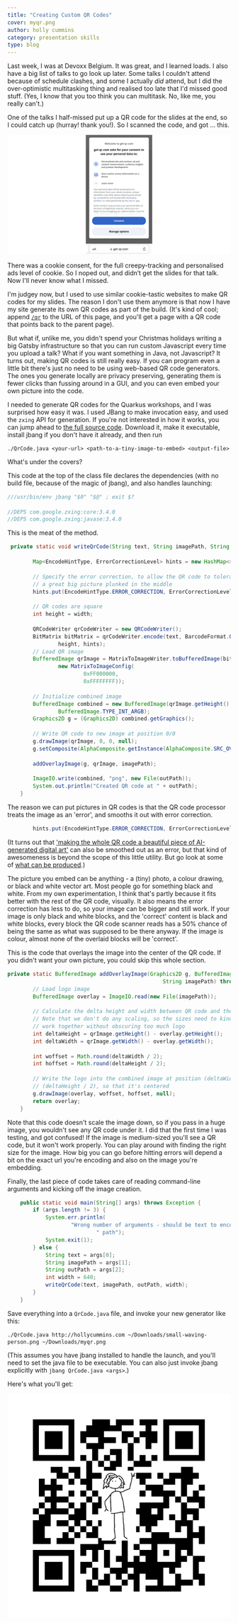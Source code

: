 ```yaml
---
title: "Creating Custom QR Codes"
cover: myqr.png
author: holly cummins
category: presentation skills
type: blog
---
```


Last week, I was at Devoxx Belgium. It was great, and I learned loads. 
I also have a big list of talks to go look up later. 
Some talks I couldn't attend because of schedule clashes, and some I actually _did_
attend, but I did the over-optimistic multitasking thing and realised too late that I'd missed good stuff. 
(Yes, I know that you too think you can multitask. No, like me, you really can't.)

One of the talks I half-missed put up a QR code for the slides at the end, so I could catch up (hurray! thank you!).
So I scanned the code, and got ... this. 

![A page with a cookie notice](cookie-notice.png)

There was a cookie consent, for the full creepy-tracking and personalised ads level of cookie. 
So I noped out, and didn’t get the slides for that talk. Now I'll never know what I missed. 

I'm judgey now, but I used to use similar cookie-tastic websites to make QR codes for my slides. 
 The reason I don't use them anymore is that now I have my site generate 
its own QR codes as part of the build.
(It's kind of cool; append [`/qr`](qr) to the URL of this page, and you'll get a page with a QR code that points back to the parent page).

But what if, unlike me, you didn't spend your Christmas holidays writing a big Gatsby infrastructure so that you can run custom Javascript every time you upload a talk? 
What if you want something in Java, not Javascript? It turns out, making QR codes is still really easy. 
If you can program even a little bit there's just no need to be using web-based QR code generators.
The ones you generate locally are privacy preserving, generating them is fewer clicks than fussing around in a GUI, and you can even embed your own picture into the code.

I needed to generate QR codes for the Quarkus workshops, and I was surprised how easy it was. 
I used JBang to make invocation easy, and used the `zxing` API for generation. 
If you're not interested in how it works, you can jump ahead to [the full source code](QrCode.java). Download it, 
make it executable, install jbang if you don't have it already, and then run

```shell
./QrCode.java <your-url> <path-to-a-tiny-image-to-embed> <output-file>
``` 

What's under the covers?

This code at the top of the class file declares the dependencies (with no build file, because of the magic of jbang), and also handles launching:

```java
///usr/bin/env jbang "$0" "$@" ; exit $?

//DEPS com.google.zxing:core:3.4.0
//DEPS com.google.zxing:javase:3.4.0
```

This is the meat of the method.

```java 
 private static void writeQrCode(String text, String imagePath, String outPath, int width) throws Exception {

        Map<EncodeHintType, ErrorCorrectionLevel> hints = new HashMap<>();

        // Specify the error correction, to allow the QR code to tolerate errors, such as
        // a great big picture plunked in the middle
        hints.put(EncodeHintType.ERROR_CORRECTION, ErrorCorrectionLevel.H);

        // QR codes are square
        int height = width;

        QRCodeWriter qrCodeWriter = new QRCodeWriter();
        BitMatrix bitMatrix = qrCodeWriter.encode(text, BarcodeFormat.QR_CODE, width,
                height, hints);
        // Load QR image
        BufferedImage qrImage = MatrixToImageWriter.toBufferedImage(bitMatrix,
                new MatrixToImageConfig(
                        0xFF000000,
                        0xFFFFFFFF));

        // Initialize combined image
        BufferedImage combined = new BufferedImage(qrImage.getHeight(), qrImage.getWidth(),
                BufferedImage.TYPE_INT_ARGB);
        Graphics2D g = (Graphics2D) combined.getGraphics();

        // Write QR code to new image at position 0/0
        g.drawImage(qrImage, 0, 0, null);
        g.setComposite(AlphaComposite.getInstance(AlphaComposite.SRC_OVER, 1f));

        addOverlayImage(g, qrImage, imagePath);

        ImageIO.write(combined, "png", new File(outPath));
        System.out.println("Created QR code at " + outPath);
    }
```

The reason we can put pictures in QR codes is that the QR code processor treats the image as an 'error', 
and smooths it out with error correction. 

```java 
        hints.put(EncodeHintType.ERROR_CORRECTION, ErrorCorrectionLevel.H);
```

(It turns out that ['making the whole QR code a beautiful piece of AI-generated digital art'](https://gooey.ai/qr-code/?run_id=w6dm6cdc&uid=A62l7GdqwTfTVtL7vKNcfhpo5sI2) can also be smoothed out as an error, 
but that kind of awesomeness is beyond the scope of this little utility. But go look at some of [what can be produced](https://www.creativebloq.com/news/ai-qr-codes).)  

The picture you embed can be anything - a (tiny) photo, a colour drawing, or black and white vector art. 
Most people go for something black and white. 
From my own experimentation, I think that's partly because it fits better with the rest of the QR code, visually. 
It also means the error correction has less to do, so your image can be bigger and still work.
If your image is only black and white blocks, and the 'correct' content is black and white blocks, every block
the QR code scanner reads has a 50% chance of being the same as what was supposed to be there anyway. 
If the image is colour, almost none of the overlaid blocks will be 'correct'. 

This is the code that overlays the image into the center of the QR code. 
If you didn't want your own picture, you could skip this whole section.


```java 
private static BufferedImage addOverlayImage(Graphics2D g, BufferedImage qrImage,
                                                 String imagePath) throws IOException {
        // Load logo image
        BufferedImage overlay = ImageIO.read(new File(imagePath));

        // Calculate the delta height and width between QR code and the logo
        // Note that we don't do any scaling, so the sizes need to kind of
        // work together without obscuring too much logo
        int deltaHeight = qrImage.getHeight() - overlay.getHeight();
        int deltaWidth = qrImage.getWidth() - overlay.getWidth();

        int woffset = Math.round(deltaWidth / 2);
        int hoffset = Math.round(deltaHeight / 2);

        // Write the logo into the combined image at position (deltaWidth / 2) and
        // (deltaHeight / 2), so that it's centered
        g.drawImage(overlay, woffset, hoffset, null);
        return overlay;
    }
```

Note that this code doesn't scale the image down, so if you pass in a huge image, you wouldn't see any QR code under it. 
I did that the first time I was testing, and got confused! 
If the image is medium-sized you'll see a QR code, but it won't work properly. You can play around with finding the right size for the image. How big you can go before hitting errors will depend a bit on the exact url you're encoding and also on the image you're embedding.

Finally, the last piece of code takes care of reading command-line arguments and kicking off the image creation. 

```java
    public static void main(String[] args) throws Exception {
        if (args.length != 3) {
            System.err.println(
                    "Wrong number of arguments - should be text to encode, image path, output file" +
                            " path");
            System.exit(1);
        } else {
            String text = args[0];
            String imagePath = args[1];
            String outPath = args[2];
            int width = 640;
            writeQrCode(text, imagePath, outPath, width);
        }
    }
```


Save everything into a `QrCode.java` file, and invoke your new generator like this:

```shell
./QrCode.java http://hollycummins.com ~/Downloads/small-waving-person.png ~/Downloads/myqr.png
```

(This assumes you have jbang installed to handle the launch, and you'll need to set the java file to be executable. You can also just invoke jbang explicitly with `jbang QrCode.java <args>`.)

Here's what you'll get:

![a qr code with a hand-drawn picture of a waving person](myqr.png)

